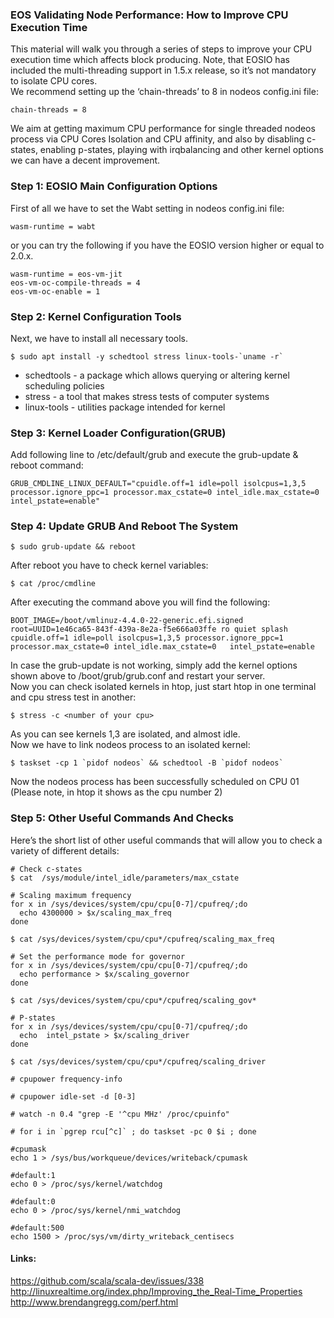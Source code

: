 ### EOS Validating Node Performance: How to Improve CPU Execution Time

This material will walk you through a series of steps to improve your CPU execution time which affects block producing.   Note, that EOSIO has included the multi-threading support in 1.5.x release, so it’s not mandatory to isolate CPU cores.   
We recommend setting up the ‘chain-threads’ to 8 in nodeos config.ini file:   
```  	
chain-threads = 8    
```  
We aim at getting maximum CPU performance for single threaded nodeos process via CPU Cores Isolation and CPU affinity, and also by disabling c-states, enabling p-states, playing with irqbalancing and other kernel options we can have a decent improvement.  
### Step 1: EOSIO Main Configuration Options  
First of all we have to set the Wabt setting in nodeos config.ini file:   
```  
wasm-runtime = wabt  
```  
or you can try the following if you have the EOSIO version higher or equal to 2.0.x.  
```
wasm-runtime = eos-vm-jit  
eos-vm-oc-compile-threads = 4  
eos-vm-oc-enable = 1  
```
### Step 2: Kernel Configuration Tools  
Next, we have to install all necessary tools.  
```
$ sudo apt install -y schedtool stress linux-tools-`uname -r`  
``` 
   * schedtools - a package which allows querying or altering kernel scheduling policies  
   * stress - a tool that makes stress tests of computer systems  
   * linux-tools - utilities package intended for kernel  

### Step 3: Kernel Loader Configuration(GRUB)  
Add following line to /etc/default/grub and execute the grub-update & reboot command:  
```  
GRUB_CMDLINE_LINUX_DEFAULT="cpuidle.off=1 idle=poll isolcpus=1,3,5 processor.ignore_ppc=1 processor.max_cstate=0 intel_idle.max_cstate=0 intel_pstate=enable"  
```  

### Step 4: Update GRUB And Reboot The System  
```  
$ sudo grub-update && reboot  
```  
After reboot you have to check kernel variables:  
```  
$ cat /proc/cmdline  
```  
After executing the command above you will find the following: 
```  
BOOT_IMAGE=/boot/vmlinuz-4.4.0-22-generic.efi.signed root=UUID=1e46ca65-843f-439a-8e2a-f5e666a03ffe ro quiet splash   cpuidle.off=1 idle=poll isolcpus=1,3,5 processor.ignore_ppc=1 processor.max_cstate=0 intel_idle.max_cstate=0   intel_pstate=enable  
```  
In case the grub-update is not working, simply add the kernel options shown above to /boot/grub/grub.conf and restart your server.  
Now you can check isolated kernels in htop, just start htop in one terminal and cpu stress test in another:  
```  
$ stress -c <number of your cpu>  
```  
As you can see kernels 1,3 are isolated, and almost idle.  
Now we have to link nodeos process to an isolated kernel:  
```  
$ taskset -cp 1 `pidof nodeos` && schedtool -B `pidof nodeos`  
```  
Now the nodeos process has been successfully scheduled on CPU 01 (Please note, in htop it shows as the cpu number 2)  

### Step 5: Other Useful Commands And Checks  
Here’s the short list of other useful commands that will allow you to check a variety of different details:  
```
# Check c-states  
$ cat  /sys/module/intel_idle/parameters/max_cstate  

# Scaling maximum frequency  
for x in /sys/devices/system/cpu/cpu[0-7]/cpufreq/;do   
  echo 4300000 > $x/scaling_max_freq  
done  

$ cat /sys/devices/system/cpu/cpu*/cpufreq/scaling_max_freq  

# Set the performance mode for governor  
for x in /sys/devices/system/cpu/cpu[0-7]/cpufreq/;do  
  echo performance > $x/scaling_governor  
done 

$ cat /sys/devices/system/cpu/cpu*/cpufreq/scaling_gov*  

# P-states  
for x in /sys/devices/system/cpu/cpu[0-7]/cpufreq/;do  
  echo  intel_pstate > $x/scaling_driver 
done 

$ cat /sys/devices/system/cpu/cpu*/cpufreq/scaling_driver  

# cpupower frequency-info  

# cpupower idle-set -d [0-3]  

# watch -n 0.4 "grep -E '^cpu MHz' /proc/cpuinfo"  

# for i in `pgrep rcu[^c]` ; do taskset -pc 0 $i ; done  

#cpumask  
echo 1 > /sys/bus/workqueue/devices/writeback/cpumask  

#default:1
echo 0 > /proc/sys/kernel/watchdog  

#default:0  
echo 0 > /proc/sys/kernel/nmi_watchdog  

#default:500  
echo 1500 > /proc/sys/vm/dirty_writeback_centisecs  
``` 
#### Links:   
https://github.com/scala/scala-dev/issues/338  
http://linuxrealtime.org/index.php/Improving_the_Real-Time_Properties  
http://www.brendangregg.com/perf.html  



